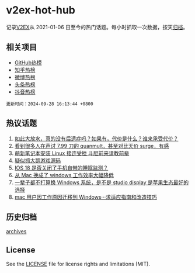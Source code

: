 # v2ex-hot-hub

 记录[V2EX](https://www.v2ex.com/)从 2021-01-06 日至今的热门话题。每小时抓取一次数据，按天[归档](archives)。
 
 ## 相关项目

- [GitHub热榜](https://github.com/lonnyzhang423/github-hot-hub)
- [知乎热榜](https://github.com/lonnyzhang423/zhihu-hot-hub)
- [微博热榜](https://github.com/lonnyzhang423/weibo-hot-hub)
- [头条热榜](https://github.com/lonnyzhang423/toutiao-hot-hub)
- [抖音热榜](https://github.com/lonnyzhang423/douyin-hot-hub)


 `更新时间：2024-09-28 16:13:44 +0800`

## 热议话题

1. [如此大放水，真的没有后遗症吗？如果有，代价是什么？谁来承受代价？](https://www.v2ex.com/t/1076477)
1. [看到很多人在声讨 7.99 刀的 quanmult，甚至对比天价 surge，有感](https://www.v2ex.com/t/1076467)
1. [萌新笔记本安装 Linux 接连受挫 斗胆前来请教前辈](https://www.v2ex.com/t/1076385)
1. [疑似抓大鹅游戏源码](https://www.v2ex.com/t/1076374)
1. [IOS 18 是否关闭了手机自带的睡眠监测？](https://www.v2ex.com/t/1076369)
1. [从 Mac 换成了 windows 工作效率大幅降低](https://www.v2ex.com/t/1076493)
1. [一辈子都不打算换 Windows 系统，是不是 studio display 是苹果生态最好的选择](https://www.v2ex.com/t/1076518)
1. [mac 用户因工作原因迁移到 Windows···求适应指南和改造技巧](https://www.v2ex.com/t/1076404)

## 历史归档

[archives](archives)

## License

See the [LICENSE](LICENSE) file for license rights and limitations (MIT).
